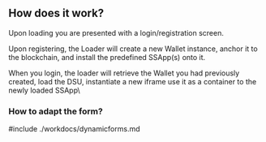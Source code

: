 ## How does it work?

Upon loading you are presented with a login/registration screen.

Upon registering, the Loader will create a new Wallet instance, anchor it to the blockchain,
and install the predefined SSApp(s) onto it.

When you login, the loader will retrieve the Wallet you had previously created, load the DSU, 
instantiate a new iframe use it as a container to the newly loaded SSApp\

### How to adapt the form?

#include ./workdocs/dynamicforms.md